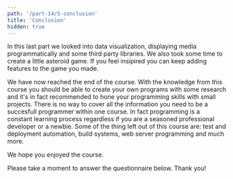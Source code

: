 ```yaml
---
path: '/part-14/5-conclusion'
title: 'Conclusion'
hidden: true
---
```


<!-- TODO: koko kurssin recap -->

In this last part we looked into data visualization, displaying media programmatically and some third party libraries. We also took some time to create a little asteroid game. If you feel insipired you can keep adding features to the game you made.

We have now reached the end of the course. With the knowledge from this course you should be able to create your own programs with some research and it's in fact recommended to hone your programming skills with small projects. There is no way to cover all the information you need to be a succesfull programmer within one course. In fact programming is a constant learning process regardless if you are a seasoned professional developer or a newbie. Some of the thing left out of this course are: test and deployment automation, build systems, web server programming and much more.

We hope you enjoyed the course.

Please take a moment to answer the questionnaire below. Thank you!

<quiz id="5cbb56a5-22cf-5617-8bab-45d6371eb76f"></quiz>
